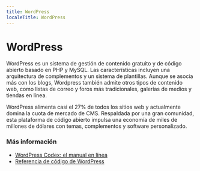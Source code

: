 ```yaml
---
title: WordPress
localeTitle: WordPress
---
```

# WordPress

WordPress es un sistema de gestión de contenido gratuito y de código abierto basado en PHP y MySQL. Las características incluyen una arquitectura de complementos y un sistema de plantillas. Aunque se asocia más con los blogs, Wordpress también admite otros tipos de contenido web, como listas de correo y foros más tradicionales, galerías de medios y tiendas en línea.

WordPress alimenta casi el 27% de todos los sitios web y actualmente domina la cuota de mercado de CMS. Respaldada por una gran comunidad, esta plataforma de código abierto impulsa una economía de miles de millones de dólares con temas, complementos y software personalizado.

### Más información

*   [WordPress Codex: el manual en línea](https://codex.wordpress.org/)
*   [Referencia de código de WordPress](https://developer.wordpress.org/reference/)
